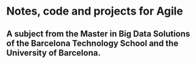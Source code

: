 # Notes, code and projects for Agile
## A subject from the Master in Big Data Solutions of the Barcelona Technology School and the University of Barcelona.